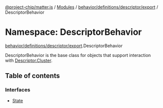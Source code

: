 [@project-chip/matter.js](../README.md) / [Modules](../modules.md) / [behavior/definitions/descriptor/export](behavior_definitions_descriptor_export.md) / DescriptorBehavior

# Namespace: DescriptorBehavior

[behavior/definitions/descriptor/export](behavior_definitions_descriptor_export.md).DescriptorBehavior

DescriptorBehavior is the base class for objects that support interaction with [Descriptor.Cluster](cluster_export.Descriptor.md#cluster).

## Table of contents

### Interfaces

- [State](../interfaces/behavior_definitions_descriptor_export.DescriptorBehavior.State.md)
